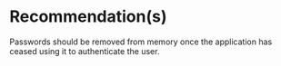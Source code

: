 # Recommendation(s)

Passwords should be removed from memory once the application has ceased using it to authenticate the user.
